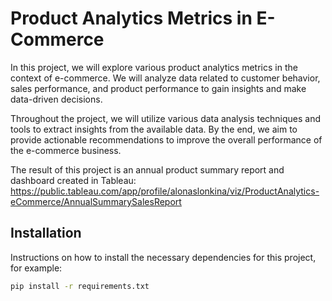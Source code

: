 # Product Analytics Metrics in E-Commerce

In this project, we will explore various product analytics metrics in the
context of e-commerce. We will analyze data related to customer behavior, sales
performance, and product performance to gain insights and make data-driven
decisions.

Throughout the project, we will utilize various data analysis techniques and
tools to extract insights from the available data. By the end, we aim to provide
actionable recommendations to improve the overall performance of the e-commerce
business.

The result of this project is an annual product summary report and dashboard
created in Tableau:
https://public.tableau.com/app/profile/alonaslonkina/viz/ProductAnalytics-eCommerce/AnnualSummarySalesReport

## Installation

Instructions on how to install the necessary dependencies for this project, for
example:

```bash
pip install -r requirements.txt
```

